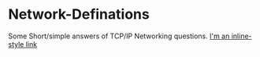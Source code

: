# Network-Definations
Some Short/simple answers of TCP/IP Networking questions.
[I'm an inline-style link](https://www.google.com)
